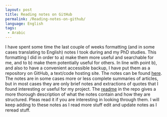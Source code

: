 ```yaml
---
layout: post
title: Reading notes on GitHub
permalink: /Reading-notes-on-github/
language: English
tags:
 - Arabic
---
```


I have spent some time the last couple of weeks formatting (and in some cases translating to English) notes I took during and my PhD studies. This formatting I did in order to a)&nbsp;make them more useful and searchable for me, and to b)&nbsp;make them potentially useful for others. In line with point&nbsp;b), and also to have a convenient accessible backup, I have put them as a repository on GitHub, a text/code hosting site. The notes can be found [here](https://github.com/andreasmhallberg/readingnotes). The notes are in some cases more or less complete summaries of articles, but in most cases they are only brief notes and extractions of quotes that I found interesting or useful for my project. The [readme](https://github.com/andreasmhallberg/readingnotes/blob/master/README.mkd) in the repo gives a more thorough description of what the notes contain and how they are structured. Pleas read it if you are interesting in looking through them. I will keep adding to these notes as I read more stuff edit and update notes as I reread stuff.

